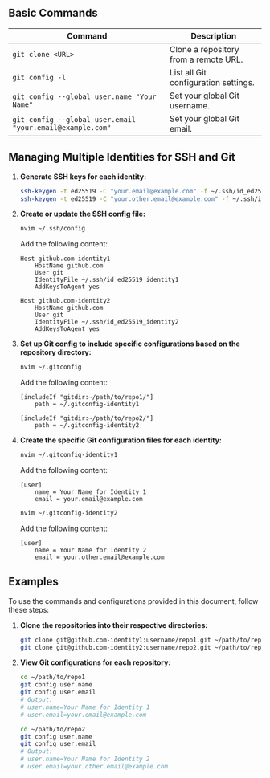 ## Basic Commands

| Command | Description |
|---|---|
| `git clone <URL>` | Clone a repository from a remote URL. |
| `git config -l` | List all Git configuration settings. |
| `git config --global user.name "Your Name"` | Set your global Git username. |
| `git config --global user.email "your.email@example.com"` | Set your global Git email. |

## Managing Multiple Identities for SSH and Git

1. **Generate SSH keys for each identity:**
   ```sh
   ssh-keygen -t ed25519 -C "your.email@example.com" -f ~/.ssh/id_ed25519_identity1
   ssh-keygen -t ed25519 -C "your.other.email@example.com" -f ~/.ssh/id_ed25519_identity2
   ```

2. **Create or update the SSH config file:**
   ```sh
   nvim ~/.ssh/config
   ```

   Add the following content:
   ```
   Host github.com-identity1
       HostName github.com
       User git
       IdentityFile ~/.ssh/id_ed25519_identity1
       AddKeysToAgent yes

   Host github.com-identity2
       HostName github.com
       User git
       IdentityFile ~/.ssh/id_ed25519_identity2
       AddKeysToAgent yes
   ```

3. **Set up Git config to include specific configurations based on the repository directory:**
   ```sh
   nvim ~/.gitconfig
   ```

   Add the following content:
   ```
   [includeIf "gitdir:~/path/to/repo1/"]
       path = ~/.gitconfig-identity1

   [includeIf "gitdir:~/path/to/repo2/"]
       path = ~/.gitconfig-identity2
   ```

4. **Create the specific Git configuration files for each identity:**
   ```sh
   nvim ~/.gitconfig-identity1
   ```

   Add the following content:
   ```
   [user]
       name = Your Name for Identity 1
       email = your.email@example.com
   ```

   ```sh
   nvim ~/.gitconfig-identity2
   ```

   Add the following content:
   ```
   [user]
       name = Your Name for Identity 2
       email = your.other.email@example.com
   ```

## Examples

To use the commands and configurations provided in this document, follow these steps:

1. **Clone the repositories into their respective directories:**
   ```sh
   git clone git@github.com-identity1:username/repo1.git ~/path/to/repo1/
   git clone git@github.com-identity2:username/repo2.git ~/path/to/repo2/
   ```

2. **View Git configurations for each repository:**
   ```sh
   cd ~/path/to/repo1
   git config user.name
   git config user.email
   # Output:
   # user.name=Your Name for Identity 1
   # user.email=your.email@example.com

   cd ~/path/to/repo2
   git config user.name
   git config user.email
   # Output:
   # user.name=Your Name for Identity 2
   # user.email=your.other.email@example.com
   ```

